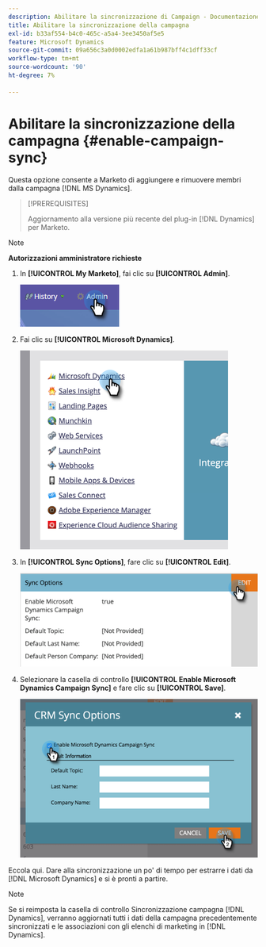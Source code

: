 ```yaml
---
description: Abilitare la sincronizzazione di Campaign - Documentazione di Marketo - Documentazione del prodotto
title: Abilitare la sincronizzazione della campagna
exl-id: b33af554-b4c0-465c-a5a4-3ee3450af5e5
feature: Microsoft Dynamics
source-git-commit: 09a656c3a0d0002edfa1a61b987bff4c1dff33cf
workflow-type: tm+mt
source-wordcount: '90'
ht-degree: 7%

---
```


# Abilitare la sincronizzazione della campagna {#enable-campaign-sync}

Questa opzione consente a Marketo di aggiungere e rimuovere membri dalla campagna [!DNL MS Dynamics].

>[!PREREQUISITES]
>
>Aggiornamento alla versione più recente del plug-in [!DNL Dynamics] per Marketo.

>[!NOTE]
>
>**Autorizzazioni amministratore richieste**

1. In **[!UICONTROL My Marketo]**, fai clic su **[!UICONTROL Admin]**.

   ![](assets/enable-campaign-sync-1.png)

1. Fai clic su **[!UICONTROL Microsoft Dynamics]**.

   ![](assets/enable-campaign-sync-2.png)

1. In **[!UICONTROL Sync Options]**, fare clic su **[!UICONTROL Edit]**.

   ![](assets/enable-campaign-sync-3.png)

1. Selezionare la casella di controllo **[!UICONTROL Enable Microsoft Dynamics Campaign Sync]** e fare clic su **[!UICONTROL Save]**.

   ![](assets/enable-campaign-sync-4.png)

Eccola qui. Dare alla sincronizzazione un po&#39; di tempo per estrarre i dati da [!DNL Microsoft Dynamics] e si è pronti a partire.

>[!NOTE]
>
>Se si reimposta la casella di controllo Sincronizzazione campagna [!DNL Dynamics], verranno aggiornati tutti i dati della campagna precedentemente sincronizzati e le associazioni con gli elenchi di marketing in [!DNL Dynamics].
